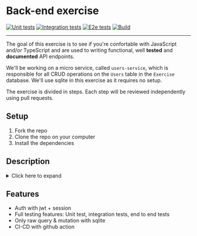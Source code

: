 # Back-end exercise

[![Unit tests](https://github.com/tienduy-nguyen/nodejs-raw-query/actions/workflows/unit-tests.yml/badge.svg)](https://github.com/tienduy-nguyen/nodejs-raw-query/actions/workflows/unit-tests.yml)
[![Integration tests](https://github.com/tienduy-nguyen/nodejs-raw-query/actions/workflows/integration-tests.yml/badge.svg)](https://github.com/tienduy-nguyen/nodejs-raw-query/actions/workflows/integration-tests.yml)
[![E2e tests](https://github.com/tienduy-nguyen/nodejs-raw-query/actions/workflows/e2e-tests.yml/badge.svg)](https://github.com/tienduy-nguyen/nodejs-raw-query/actions/workflows/e2e-tests.yml)
[![Build](https://github.com/tienduy-nguyen/nodejs-raw-query/actions/workflows/build.yml/badge.svg)](https://github.com/tienduy-nguyen/nodejs-raw-query/actions/workflows/build.yml)

---

The goal of this exercise is to see if you're confortable with JavaScript and/or TypeScript and are used to writing functional, well **tested** and **documented** API endpoints.

We'll be working on a micro service, called `users-service`, which is responsible for all CRUD operations on the `Users` table in the `Exercise` database. We'll use sqlite in this exercise as it requires no setup.

The exercise is divided in steps. Each step will be reviewed independently using pull requests.

## Setup

1. Fork the repo
2. Clone the repo on your computer
3. Install the dependencies

## Description

<details>
<summary>Click here to expand</summary>


1. Create the Users table

```
Users
- userId PRIMARY KEY
- firstName
- lastName
- fullName
- email
- birthdate
- street
- city
- country
- zip
- status ENUM (ACTIVE/LOCKED/CLOSED)
- createdAt
- updatedAt
```

2. Write the CRUD endpoints
3. Add an authentication layer using JWT. We'll assume that an another service is responsible for generating valid JWTs.
4. Write a script to insert a bunch of test data
5. Add a second table named UserSettings following the following schema:

```
UserSettings
- userSettingId PRIMARY KEY
- userId FOREIGN KEY
- hasSubscribedToNewsletter
- defaultCurrency
```

6. Write the CRUD endpoints for this new table
7. Allow the user's GET endpoint to return the userSettings alongside the user object

### Requisites

- All endpoints must be tested
- All endpoints must be documented
- All endpoints should validate their inputs

### How to use sqlite3/sqlite

`sqlite3` is a wrapper around SQLite but doesn't provide a promise based API. Therefore, we use another wrapper which is `sqlite` which offers a Promise API around `sqlite3`.

- Run mutations

```
// INSERT, CREATE TABLE, UPDATE etc.
await db.run(sqlMutation)
```

- Run queries

```
// Get one item
await db.get(sqlQuery)
// Get several items
await db.all(sqlQuery)
```


</details>

## Features

- Auth with jwt + session
- Full testing features: Unit test, integration tests, end to end tests
- Only raw query & mutation with sqlite
- CI-CD with github action